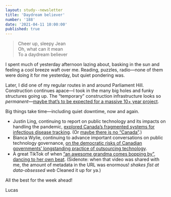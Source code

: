```yaml
---
layout: study--newsletter
title: 'Daydream believer'
number: '188'
date: '2021-04-11 10:00:00'
published: true
---
```


> Cheer up, sleepy Jean  
> Oh, what can it mean  
> To a daydream believer

I spent much of yesterday afternoon lazing about, basking in the sun and feeling a cool breeze waft over me. Reading, puzzles, radio—none of them were doing it for me yesterday, but quiet pondering was.

Later, I did one of my regular routes in and around Parliament Hill. Construction continues apace—I took in the many big holes and funky structures going up. The “temporary” construction infrastructure looks so _permanent_—[maybe that’s to be expected for a massive 10+ year project](https://ottawacitizen.com/news/an-elaborate-sequence-of-projects-in-restoration-of-parliament-hills-historic-centre-block).

Big things take time—including quiet downtime, now and again.

- Justin Ling, continuing to report on public technology and its impacts on handling the pandemic, [explored Canada’s fragmented systems for infectious disease tracking](https://www.macleans.ca/news/canada/canadas-public-health-data-meltdown/). (Or [maybe there is no “Canada”](https://twitter.com/ldobsonhughes/status/1379821337355681792).)
- Bianca Wylie, continuing to advance important conversations on public technology governance, [on the democratic risks of Canadian governments’ longstanding practice of outsourcing technology](https://biancawylie.medium.com/digital-rights-government-it-and-public-service-ethics-78b7e97bf127).
- A great TikTok of when [“an awesome grandma comes bopping by”, dancing to her own beat](https://www.tiktok.com/@omgitslindz/video/6948514752310070534). (Sidenote: when that video was shared with me, the amount of metadata in the URL was enormous! *shakes fist at data-obsessed web* Cleaned it up for ya.)

All the best for the week ahead!

Lucas